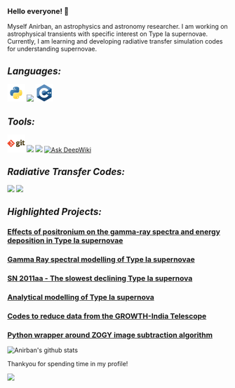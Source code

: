 ### Hello everyone! 👋

Myself Anirban, an astrophysics and astronomy researcher. I am working on astrophysical transients with specific interest on Type Ia supernovae. Currently, I am learning and developing radiative transfer simulation codes for understanding supernovae.

*Languages:*
---------------------

<code><img height="40" src="https://raw.githubusercontent.com/github/explore/80688e429a7d4ef2fca1e82350fe8e3517d3494d/topics/python/python.png"></code>
<code><img height="40" src="https://camo.githubusercontent.com/8e3fd775cfd3eae3c1e33d11f35d4c36f9f1fd72b47c22b8e7789109d56e91a4/68747470733a2f2f63646e2e6a7364656c6976722e6e65742f67682f64657669636f6e732f64657669636f6e2f69636f6e732f6a756c69612f6a756c69612d6f726967696e616c2e737667"></code>
<code><img height="40" src="https://raw.githubusercontent.com/github/explore/80688e429a7d4ef2fca1e82350fe8e3517d3494d/topics/cpp/cpp.png"></code>

*Tools:*
--------------------
<code><img height="40" src="https://raw.githubusercontent.com/github/explore/80688e429a7d4ef2fca1e82350fe8e3517d3494d/topics/git/git.png"></code>
<code><img height="40" src="https://camo.githubusercontent.com/25d07ba4220a3fcadb4af12394d157494ec298dec4ecd86321961427ea18c9e8/68747470733a2f2f63646e2e6a7364656c6976722e6e65742f67682f64657669636f6e732f64657669636f6e2f69636f6e732f7673636f64652f7673636f64652d6f726967696e616c2e737667"></code>
<code><img height="40" src="https://github.com/iraf-community/iraf/blob/main/doc/logo.svg"></code>
[![Ask DeepWiki](https://deepwiki.com/badge.svg)](https://deepwiki.com/zoglauer/megalib)


*Radiative Transfer Codes:*
--------------------
<code><img height="40" src="https://raw.githubusercontent.com/tardis-sn/tardis/master/docs/tardis_logo.ico"></code>
<code><img height="40" src="https://github.com/dnkasen/pubsed/blob/main/doc/sedona_logo.png"></code>

*Highlighted Projects:*
---------------------
### [Effects of positronium on the gamma-ray spectra and energy deposition in Type Ia supernovae](https://github.com/Knights-Templars/positronium_paper)
### [Gamma Ray spectral modelling of Type Ia supernovae](https://github.com/tardis-sn/tardis)
### [SN 2011aa - The slowest declining Type Ia supernova](https://github.com/Knights-Templars/SN2011aa)
### [Analytical modelling of Type Ia supernova](https://github.com/Knights-Templars/SNEXP)
### [Codes to reduce data from the GROWTH-India Telescope](https://github.com/Knights-Templars/GIT_pipeline)
### [Python wrapper around ZOGY image subtraction algorithm](https://github.com/Knights-Templars/ZOGY_SUB)



![Anirban's github stats](https://github-readme-stats.vercel.app/api?username=Knights-Templars&show_icons=true&hide_border=true)

Thankyou  for spending time in my profile!

![](https://komarev.com/ghpvc/?username=Knights-Templars&color=yellowgreen&style=plastic)

